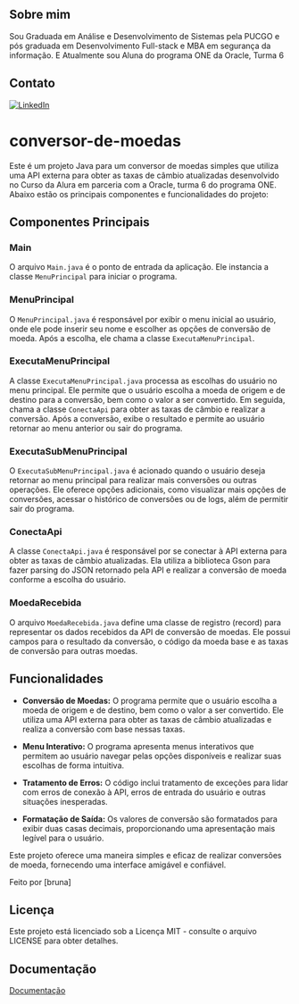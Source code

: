 

## Sobre mim

Sou Graduada em Análise e Desenvolvimento de Sistemas pela PUCGO e pós graduada em Desenvolvimento Full-stack e MBA em segurança da informação. E Atualmente sou Aluna do programa ONE da Oracle, Turma 6
## Contato
[![LinkedIn](https://img.shields.io/badge/LinkedIn-0077B5?style=for-the-badge&logo=linkedin&logoColor=white)](https://www.linkedin.com/in/bruna-lorrane-caires-9139a685/)

# conversor-de-moedas

Este é um projeto Java para um conversor de moedas simples que utiliza uma API externa para obter as taxas de câmbio atualizadas desenvolvido no Curso da Alura em parceria com a Oracle, turma 6 do programa ONE. Abaixo estão os principais componentes e funcionalidades do projeto:

## Componentes Principais

### Main

O arquivo `Main.java` é o ponto de entrada da aplicação. Ele instancia a classe `MenuPrincipal` para iniciar o programa.

### MenuPrincipal

O `MenuPrincipal.java` é responsável por exibir o menu inicial ao usuário, onde ele pode inserir seu nome e escolher as opções de conversão de moeda. Após a escolha, ele chama a classe `ExecutaMenuPrincipal`.

### ExecutaMenuPrincipal

A classe `ExecutaMenuPrincipal.java` processa as escolhas do usuário no menu principal. Ele permite que o usuário escolha a moeda de origem e de destino para a conversão, bem como o valor a ser convertido. Em seguida, chama a classe `ConectaApi` para obter as taxas de câmbio e realizar a conversão. Após a conversão, exibe o resultado e permite ao usuário retornar ao menu anterior ou sair do programa.

### ExecutaSubMenuPrincipal

O `ExecutaSubMenuPrincipal.java` é acionado quando o usuário deseja retornar ao menu principal para realizar mais conversões ou outras operações. Ele oferece opções adicionais, como visualizar mais opções de conversões, acessar o histórico de conversões ou de logs, além de permitir sair do programa.

### ConectaApi

A classe `ConectaApi.java` é responsável por se conectar à API externa para obter as taxas de câmbio atualizadas. Ela utiliza a biblioteca Gson para fazer parsing do JSON retornado pela API e realizar a conversão de moeda conforme a escolha do usuário.

### MoedaRecebida

O arquivo `MoedaRecebida.java` define uma classe de registro (record) para representar os dados recebidos da API de conversão de moedas. Ele possui campos para o resultado da conversão, o código da moeda base e as taxas de conversão para outras moedas.

## Funcionalidades

- **Conversão de Moedas:** O programa permite que o usuário escolha a moeda de origem e de destino, bem como o valor a ser convertido. Ele utiliza uma API externa para obter as taxas de câmbio atualizadas e realiza a conversão com base nessas taxas.

- **Menu Interativo:** O programa apresenta menus interativos que permitem ao usuário navegar pelas opções disponíveis e realizar suas escolhas de forma intuitiva.

- **Tratamento de Erros:** O código inclui tratamento de exceções para lidar com erros de conexão à API, erros de entrada do usuário e outras situações inesperadas.

- **Formatação de Saída:** Os valores de conversão são formatados para exibir duas casas decimais, proporcionando uma apresentação mais legível para o usuário.

Este projeto oferece uma maneira simples e eficaz de realizar conversões de moeda, fornecendo uma interface amigável e confiável.


Feito por [bruna]

## Licença

Este projeto está licenciado sob a Licença MIT - consulte o arquivo LICENSE para obter detalhes.


## Documentação

[Documentação](https://docs.oracle.com/en/java/)


